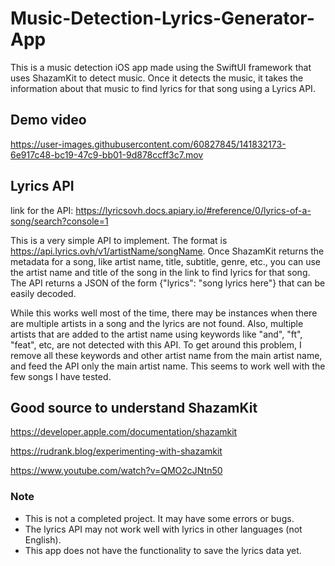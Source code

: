 # Music-Detection-Lyrics-Generator-App
This is a music detection iOS app made using the SwiftUI framework that uses ShazamKit to detect music. Once it detects the music, it takes the information about that music to find lyrics for that song using a Lyrics API.

## Demo video
https://user-images.githubusercontent.com/60827845/141832173-6e917c48-bc19-47c9-bb01-9d878ccff3c7.mov


## Lyrics API
link for the API: 
https://lyricsovh.docs.apiary.io/#reference/0/lyrics-of-a-song/search?console=1

This is a very simple API to implement. The format is https://api.lyrics.ovh/v1/artistName/songName. Once ShazamKit returns the metadata for a song, like artist name, title, subtitle, genre, etc., you can use the artist name and title of the song in the link to find lyrics for that song. The API returns a JSON of the form {"lyrics": "song lyrics here"} that can be easily decoded.

While this works well most of the time, there may be instances when there are multiple artists in a song and the lyrics are not found. Also, multiple artists that are added to the artist name using keywords like "and", "ft", "feat", etc, are not detected with this API. To get around this problem, I remove all these keywords and other artist name from the main artist name, and feed the API only the main artist name. This seems to work well with the few songs I have tested.

## Good source to understand ShazamKit
https://developer.apple.com/documentation/shazamkit

https://rudrank.blog/experimenting-with-shazamkit

https://www.youtube.com/watch?v=QMO2cJNtn50

### Note
- This is not a completed project. It may have some errors or bugs.
- The lyrics API may not work well with lyrics in other languages (not English).
- This app does not have the functionality to save the lyrics data yet. 

